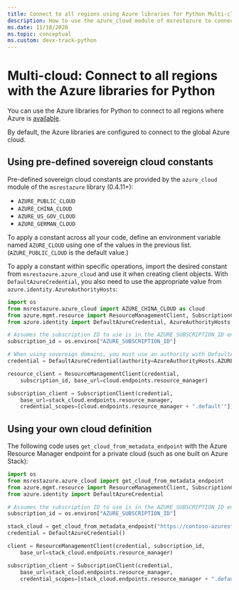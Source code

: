 ```yaml
---
title: Connect to all regions using Azure libraries for Python Multi-cloud 
description: How to use the azure_cloud module of msrestazure to connect to Azure in different sovereign regions
ms.date: 11/18/2020
ms.topic: conceptual
ms.custom: devx-track-python
---
```


# Multi-cloud: Connect to all regions with the Azure libraries for Python

You can use the Azure libraries for Python to connect to all regions where Azure is [available](https://azure.microsoft.com/regions/services).

By default, the Azure libraries are configured to connect to the global Azure cloud.

## Using pre-defined sovereign cloud constants

Pre-defined sovereign cloud constants are provided by the `azure_cloud` module of the `msrestazure` library (0.4.11+):

- `AZURE_PUBLIC_CLOUD`
- `AZURE_CHINA_CLOUD`
- `AZURE_US_GOV_CLOUD`
- `AZURE_GERMAN_CLOUD`

To apply a constant across all your code, define an environment variable named `AZURE_CLOUD` using one of the values in the previous list. (`AZURE_PUBLIC_CLOUD` is the default value.)

To apply a constant within specific operations, import the desired constant from `msrestazure.azure_cloud` and use it when creating client objects. With `DefaultAzureCredential`, you also need to use the appropriate value from `azure.identity.AzureAuthorityHosts`:

```python
import os
from msrestazure.azure_cloud import AZURE_CHINA_CLOUD as cloud
from azure.mgmt.resource import ResourceManagementClient, SubscriptionClient
from azure.identity import DefaultAzureCredential, AzureAuthorityHosts

# Assumes the subscription ID to use is in the AZURE_SUBSCRIPTION_ID environment variable
subscription_id = os.environ["AZURE_SUBSCRIPTION_ID"]

# When using sovereign domains, you must use an authority with DefaultAzureCredential.
credential = DefaultAzureCredential(authority=AzureAuthorityHosts.AZURE_CHINA)

resource_client = ResourceManagementClient(credential,
    subscription_id, base_url=cloud.endpoints.resource_manager)

subscription_client = SubscriptionClient(credential,
    base_url=stack_cloud.endpoints.resource_manager,
    credential_scopes=[cloud.endpoints.resource_manager + ".default'"])
```
  
## Using your own cloud definition

The following code uses `get_cloud_from_metadata_endpoint` with the Azure Resource Manager endpoint for a private cloud (such as one built on Azure Stack):

```python
import os
from msrestazure.azure_cloud import get_cloud_from_metadata_endpoint
from azure.mgmt.resource import ResourceManagementClient, SubscriptionClient
from azure.identity import DefaultAzureCredential

# Assumes the subscription ID to use is in the AZURE_SUBSCRIPTION_ID environment variable
subscription_id = os.environ["AZURE_SUBSCRIPTION_ID"]

stack_cloud = get_cloud_from_metadata_endpoint("https://contoso-azurestack-arm-endpoint.com")
credential = DefaultAzureCredential()

client = ResourceManagementClient(credential, subscription_id,
    base_url=stack_cloud.endpoints.resource_manager)

subscription_client = SubscriptionClient(credential,
    base_url=stack_cloud.endpoints.resource_manager,
    credential_scopes=[stack_cloud.endpoints.resource_manager + ".default'"])
```
